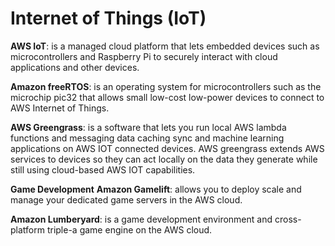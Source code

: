 # Internet of Things (IoT)
**AWS IoT**: is a managed cloud platform that lets embedded devices such as microcontrollers and Raspberry Pi to securely interact with cloud applications and other devices. 

**Amazon freeRTOS**: is an operating system for microcontrollers such as the microchip pic32
that allows small low-cost low-power devices to connect to AWS Internet of Things.

**AWS Greengrass**: is a software that lets you run local AWS lambda functions and messaging data caching sync and machine learning applications on AWS IOT connected devices. AWS greengrass extends AWS services to devices so they can act locally on the data they
generate while still using cloud-based AWS IOT capabilities. 

**Game Development** 
**Amazon Gamelift**: allows you to deploy scale and manage your dedicated game servers in the AWS cloud.

**Amazon Lumberyard**: is a game development environment and cross-platform triple-a game engine on
the AWS cloud.
